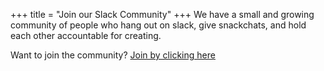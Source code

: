 +++
title = "Join our Slack Community"
+++
We have a small and growing community of people who hang out on slack, give snackchats, and hold each other accountable
for creating.

Want to join the community? [Join by clicking here](https://join.slack.com/t/seattlecreativecode/shared_invite/zt-gc7hfl12-8mRfl88k0FnoT9Ce8vryhQ)